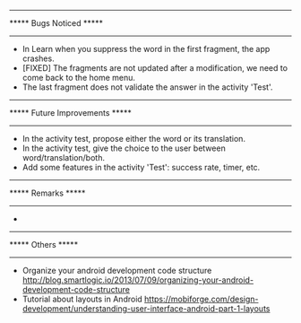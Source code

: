 *******************************
*****    Bugs Noticed     *****
*******************************
- In Learn when you suppress the word in the first fragment, the app crashes.
- [FIXED] The fragments are not updated after a modification, we need to come back to the home menu.
- The last fragment does not validate the answer in the activity 'Test'.





*******************************
***** Future Improvements *****
*******************************
- In the activity test, propose either the word or its translation.
- In the activity test, give the choice to the user between word/translation/both.
- Add some features in the activity 'Test': success rate, timer, etc.





*******************************
*****      Remarks        *****
*******************************
-





*******************************
*****       Others        *****
*******************************
-	Organize your android development code structure
	http://blog.smartlogic.io/2013/07/09/organizing-your-android-development-code-structure
-	Tutorial about layouts in Android
	https://mobiforge.com/design-development/understanding-user-interface-android-part-1-layouts
